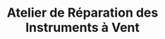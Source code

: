 ---
title: "Atelier de Réparation des Instruments à Vent"
url: /caudan/atelier-de-reparation-des-instruments-a-vent/
shop: instrument de musique
---